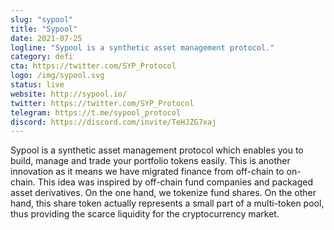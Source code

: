 ```yaml
---
slug: "sypool"
title: "Sypool"
date: 2021-07-25
logline: "Sypool is a synthetic asset management protocol."
category: defi
cta: https://twitter.com/SYP_Protocol
logo: /img/sypool.svg
status: live
website: http://sypool.io/
twitter: https://twitter.com/SYP_Protocol
telegram: https://t.me/sypool_protocol
discord: https://discord.com/invite/TeHJZG7xaj
---
```


Sypool is a synthetic asset management protocol which enables you to build, manage and trade your portfolio tokens easily. This is another innovation as it means we have migrated finance from off-chain to on-chain. This idea was inspired by off-chain fund companies and packaged asset derivatives. On the one hand, we tokenize fund shares. On the other hand, this share token actually represents a small part of a multi-token pool, thus providing the scarce liquidity for the cryptocurrency market.
